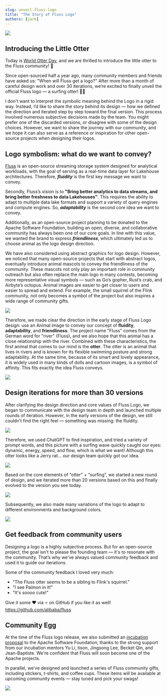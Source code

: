 ```yaml
---
slug: unveil-fluss-logo
title: "The Story of Fluss Logo"
authors: [jark]
---
```


<!--
 Licensed to the Apache Software Foundation (ASF) under one
 or more contributor license agreements.  See the NOTICE file
 distributed with this work for additional information
 regarding copyright ownership.  The ASF licenses this file
 to you under the Apache License, Version 2.0 (the
 "License"); you may not use this file except in compliance
 with the License.  You may obtain a copy of the License at

      http://www.apache.org/licenses/LICENSE-2.0

 Unless required by applicable law or agreed to in writing, software
 distributed under the License is distributed on an "AS IS" BASIS,
 WITHOUT WARRANTIES OR CONDITIONS OF ANY KIND, either express or implied.
 See the License for the specific language governing permissions and
 limitations under the License.
-->

![](@site/static/img/logo/png/colored_logo.png)

## Introducing the Little Otter

Today is [World Otter Day](https://www.otter.org/world-otter-day), and we are thrilled to introduce the little otter to the Fluss community! 🎉

Since open-sourced half a year ago, many community members and friends have asked us:
"When will Fluss get a logo?" After more than a month of careful design work and over 30 iterations, we’re excited to finally unveil the official Fluss logo — a surfing otter! 🦦🌊

<!-- truncate -->

I don't want to interpret the symbolic meaning behind the Logo in a rigid way. Instead, I’d like to share the story behind its design — how we defined the direction and iterated step by step toward the final version. This process involved numerous subjective decisions made by the team. You might prefer one of the discarded versions, or disagree with some of the design choices. However, we want to share the journey with our community, and we hope it can also serve as a reference or inspiration for other open-source projects when designing their logos.

## Logo symbolism: what do we want to convey?
[Fluss](https://github.com/alibaba/fluss) is an open-source streaming storage system designed for analytical workloads, with the goal of serving as a real-time data layer for Lakehouse architectures. Therefore, ***fluidity*** is the first key message we want to convey.

Secondly, Fluss’s vision is to **"Bring better analytics to data streams, and bring better freshness to data Lakehouses"**. This requires the ability to adapt to multiple data lake formats and support a variety of query engines and compute engines. So, ***adaptability*** is the second core idea we want to convey.

Additionally, as an open-source project planning to be donated to the Apache Software Foundation, building an open, diverse, and collaborative community has always been one of our core goals. In line with this value, we wanted the brand to express ***friendliness***, which ultimately led us to choose animal as the logo design direction.

We have also considered using abstract graphics for logo design. However, we noticed that many open-source projects that start with abstract logos, eventually introduce animal mascots to convey the friendliness of the community. These mascots not only play an important role in community outreach but also often replace the main logo in many contexts, becoming more representative visual symbols — such as Go’s gopher, Rust’s crab, and Airbyte’s octopus. Animal images are easier to get closer to users and easier to spread and extend. For example, the small squirrel of the Flink community, not only becomes a symbol of the project but also inspires a wide range of community gifts.

![](assets/fluss_logo/image1.png)

Therefore, we made clear the direction in the early stage of Fluss Logo design: use an Animal image to convey our concept of **fluidity**, **adaptability**, and **friendliness**. The project name "Fluss" comes from the German word for "river" (Fluss), and we also hope that this animal has a close relationship with the river. Combined with these characteristics, the first animal that comes to our mind is the **otter**. The otter is an animal that lives in rivers and is known for its flexible swimming posture and strong adaptability. At the same time, because of its smart and lovely appearance, it is widely used in many kinds of dolls and cartoon images, is a symbol of affinity. This fits exactly the idea Fluss conveys.


![](assets/fluss_logo/image2.png)

## Design iterations for more than 30 versions

After clarifying the design direction and core values of Fluss Logo, we began to communicate with the design team in depth and launched multiple rounds of iteration. However, in the early versions of the design, we still couldn’t find the right feel — something was missing: the fluidity.


![](assets/fluss_logo/image3.png)

Therefore, we used ChatGPT to find inspiration, and tried a variety of prompt words, and this picture with a surfing wave quickly caught our eyes: dynamic, energy, speed, and flow, which is what we want! Although this otter looks like a Jerry rat... our design team quickly got our idea.

![](assets/fluss_logo/image4.png)

Based on the core elements of “otter” + “surfing”, we started a new round of design, and we iterated more than 20 versions based on this and finally evolved to the version you see today.

![](assets/fluss_logo/image5.png)

Subsequently, we also made many variations of the logo to adapt to different environments and background colors.



![](assets/fluss_logo/image6.png)

## Get feedback from community users

Designing a logo is a highly subjective process. But for an open-source project, the goal isn't to please the founding team — it's to resonate with the community. That’s why we've always valued community feedback and used it to guide our iterations.

Some of the community feedback I loved very much:

- "The Fluss otter seems to be a sibling to Flink's squirrel."
- "I see Paimon in it!"
- "It's soooo cute!"

Give it some ❤️ via ⭐ on GitHub if you like it as well!
https://github.com/alibaba/fluss

## Community Egg

At the time of the Fluss logo release, we also submitted an [incubation proposal](https://lists.apache.org/thread/osg23opm9x95xm318160808r984k0wk9) to the Apache Software Foundation, thanks to the strong support from our incubation mentors Yu Li, tison, Jingsong Lee, Becket Qin, and Jean-Baptiste. We're confident that Fluss will soon become one of the Apache projects.

In parallel, we’ve designed and launched a series of Fluss community gifts, including stickers, t-shirts, and coffee cups. These items will be available at upcoming community events — stay tuned and pick your swags!

![](assets/fluss_logo/image7.png)
